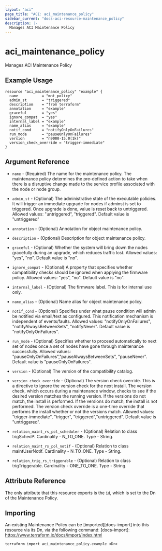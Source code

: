 ```yaml
---
layout: "aci"
page_title: "ACI: aci_maintenance_policy"
sidebar_current: "docs-aci-resource-maintenance_policy"
description: |-
  Manages ACI Maintenance Policy
---
```


# aci_maintenance_policy

Manages ACI Maintenance Policy

## Example Usage

```hcl
resource "aci_maintenance_policy" "example" {
  name           = "mnt_policy"
  admin_st       = "triggered"
  description    = "from terraform"
  annotation     = "example"
  graceful       = "yes"
  ignore_compat  = "yes"
  internal_label = "example"
  name_alias     = "example"
  notif_cond     = "notifyOnlyOnFailures"
  run_mode       = "pauseOnlyOnFailures"
  version        = "n9000-15.0(1k)"
  version_check_override = "trigger-immediate"
}
```

## Argument Reference

- `name` - (Required) The name for the maintenance policy. The maintenance policy determines the pre-defined action to take when there is a disruptive change made to the service profile associated with the node or node group.
- `admin_st` - (Optional) The administrative state of the executable policies. It will trigger an immediate upgrade for nodes if adminst is set to triggered. Once upgrade is done, value is reset back to untriggered.
  Allowed values: "untriggered", "triggered". Default value is "untriggered"
- `annotation` - (Optional) Annotation for object maintenance policy.
- `description` - (Optional) Description for object maintenance policy.
- `graceful` - (Optional) Whether the system will bring down the nodes gracefully during an upgrade, which reduces traffic lost. Allowed values: "yes", "no". Default value is "no".
- `ignore_compat` - (Optional) A property that specifies whether compatibility checks should be ignored when applying the firmware policy. Allowed values: "yes", "no". Default value is "no".
- `internal_label` - (Optional) The firmware label. This is for internal use only.
- `name_alias` - (Optional) Name alias for object maintenance policy.
- `notif_cond` - (Optional) Specifies under what pause condition will admin be notified via email/text as configured. This notification mechanism is independent of events/faults. Allowed values: "notifyOnlyOnFailures", "notifyAlwaysBetweenSets", "notifyNever". Default value is "notifyOnlyOnFailures".
- `run_mode` - (Optional) Specifies whether to proceed automatically to next set of nodes once a set of nodes have gone through maintenance successfully. Allowed values: "pauseOnlyOnFailures","pauseAlwaysBetweenSets", "pauseNever". Default value is "pauseOnlyOnFailures".
- `version` - (Optional) The version of the compatibility catalog.
- `version_check_override` - (Optional) The version check override. This is a directive to ignore the version check for the next install. The version check, which occurs during a maintenance window, checks to see if the desired version matches the running version. If the versions do not match, the install is performed. If the versions do match, the install is not performed. The version check override is a one-time override that performs the install whether or not the versions match. Allowed values: "trigger-immediate", "trigger", "triggered","untriggered". Default value is "untriggered".

- `relation_maint_rs_pol_scheduler` - (Optional) Relation to class trigSchedP. Cardinality - N_TO_ONE. Type - String.
- `relation_maint_rs_pol_notif` - (Optional) Relation to class maintUserNotif. Cardinality - N_TO_ONE. Type - String.
- `relation_trig_rs_triggerable` - (Optional) Relation to class trigTriggerable. Cardinality - ONE_TO_ONE. Type - String.

## Attribute Reference

The only attribute that this resource exports is the `id`, which is set to the
Dn of the Maintenance Policy.

## Importing

An existing Maintenance Policy can be [imported][docs-import] into this resource via its Dn, via the following command:
[docs-import]: https://www.terraform.io/docs/import/index.html

```
terraform import aci_maintenance_policy.example <Dn>
```
